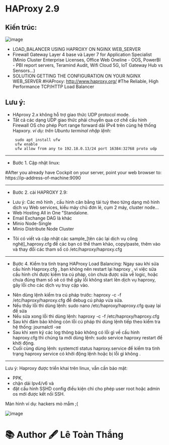 # HAProxy 2.9

## Kiến trúc:

![image](https://github.com/PhDLeToanThang/Web3.0/assets/106635733/9d906356-abeb-4fcb-9b2d-ff5a20daf2b6)

* LOAD_BALANCER USING HAPROXY ON NGINX WEB_SERVER
* Firewall Gateway Layer 4 base và Layer 7 for Application Specialist (Minio Cluster Enterprise Licenses, Office Web Oneline - OOS, PowerBI - PBI report servers, Teramind Audit, Wifi Cloud 5G, IoT Gateway Hub vs Sensors...)
* SOLUTION GETTING THE CONFIGURATION ON YOUR NGINX WEB_SERVER
#HAProxy: http://www.haproxy.org/
#The Reliable, High Performance TCP/HTTP Load Balancer

## Lưu ý: 

- HAproxy 2.x không hỗ trợ giao thức UDP protocol mode.
- Tất cả các dạng UDP giao thức phải chuyển qua cơ chế cấu hình Firewall OS cho phép Port range forward dải IPv4 trên cùng hệ thống Hapxory.
_ví dụ: trên Ubuntu terminal nhập lệnh:_
  ```terminal
   sudo apt install ufw
   ufw enable
   ufw allow from any to 192.18.0.13/24 port 16384:32768 proto udp
  ```
----
* Bước 1. Cập nhật linux:
<!-- sudo apt update -y
sudo apt list --upgradable
sudo apt autoremove -y
sudo apt upgrade -y
sudo apt install xrdp -y
sudo systemctl enable xrdp
sudo apt install ufw -y
sudo apt install net-tools -y
sudo apt install gparted -y -->
<!-- . /etc/os-release
sudo apt install -t ${VERSION_CODENAME}-backports cockpit -y -->
#After you already have Cockpit on your server, point your web browser to: https://ip-address-of-machine:9090
<!-- sudo apt install ubuntu-desktop -y -->
-----
* Bước 2. cài HAPROXY 2.9:
<!-- sudo apt show haproxy
sudo add-apt-repository ppa:vbernat/haproxy-2.9 -y
sudo apt update -y
sudo apt install -y haproxy=2.9.\*
haproxy -v
sudo systemctl status haproxy
sudo systemctl enable haproxy
 ----
* Bước 3. Cấu hình HAPROXY:
<!-- sudo cp /etc/haproxy/haproxy.cfg /etc/haproxy/haproxy.cfg.bk
sudo nano /etc/haproxy/haproxy.cfg -->

* Lưu ý: Các mô hình , cấu hình cân bằng tải tuỳ theo từng dạng mô hình dịch vụ Web services, kiểu máy chủ đơn lẻ, cụm 2 máy, cluster node... 
 * Web Hosting All in One "Standalone.
 * Email Exchange DAG là khác
 * Minio Node-Single
 * Minio Distribute Node Cluster
- Tôi có viết và cập nhật các sample_[tên các lại dịch vụ công nghệ]_haproxy.cfg
  để các bạn có thể tham khảo, copy/paste, thêm vào và thay đổi các tham số có /etc/haproxy/haproxy.cfg 
-----
* Bước 4. Kiểm tra tình trạng HAProxy Load Balancing:
Ngay sau khi sửa cấu hình Haproxy.cfg , bạn không nên restart lại haproxy , vì việc sửa cấu hình chỉ được kiểm tra cú pháp, còn chưa được sửa
về logic, hoặc chưa đúng tham số sẽ có thể gây lỗi không start lên dịch vụ haproxy, gây lỗi cho các dịch vụ truy cập vào.
-  Nên dùng lệnh kiểm tra cú pháp trước:  haproxy -c -f /etc/haproxy/haproxy.cfg    để debug cú pháp vừa sửa.
-  Nếu thấy lỗi thì dùng lệnh: sudo nano /etc/haproxy/haproxy.cfg   quay lại để sửa
-  Nếu sửa xong lỗi thì dùng lệnh: haproxy -c -f /etc/haproxy/haproxy.cfg
-  Sau khi đảm bảo không còn lỗi cú pháp thì dùng lệnh tiếp theo kiểm tra hệ thống: journalctl -xe
-  Sau khi xem kỹ các log thông báo không có lỗi gì về cấu hình haproxy.cfg thì chúng ta mới dùng lệnh: sudo service haproxy restart để khởi động.
-  Cuối cùng dùng lệnh: systemctl status haproxy.service để kiểm tra tình trạng haproxy service có khởi động lệnh hoặc bị lỗi gì không .

-----
Lưu ý: Haproxy được triển khai trên linux, vẫn cần bảo mật:
- PPK,
- chặn dải Ipv4/v6 và
- đặt cấu hình SSHD config điều kiện chỉ cho phép user root hoặc admin os mới được kết nối SSH.

Màn hình ví dụ: hackers mò mẫm ;(

![image](https://github.com/PhDLeToanThang/Web3.0/assets/106635733/9ac15318-4c19-43f9-b422-7dae1a9003b2)


# 📚 Author 🖋️ Lê Toàn Thắng

